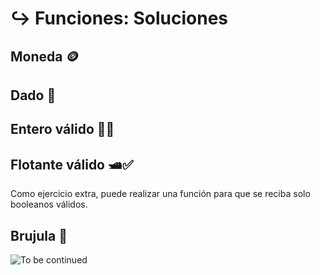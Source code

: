 # ↪ Funciones: Soluciones

## Moneda 🪙

<script src="https://gist.github.com/sivanahamer/770817d6c8d9ebf172188b13d440e173.js?file=moneda.py"></script>

## Dado 🎲

<script src="https://gist.github.com/sivanahamer/770817d6c8d9ebf172188b13d440e173.js?file=dice.py"></script>

## Entero válido 🔢✅

<script src="https://gist.github.com/sivanahamer/770817d6c8d9ebf172188b13d440e173.js?file=entero_valido.py"></script>

## Flotante válido 🛥️✅

<script src="https://gist.github.com/sivanahamer/770817d6c8d9ebf172188b13d440e173.js?file=dice.py"></script>

<div class="alert alert-primary" role="alert">
Como ejercicio extra, puede realizar una función para que se reciba solo booleanos válidos.
</div>

## Brujula 🧭

<script src="https://gist.github.com/sivanahamer/770817d6c8d9ebf172188b13d440e173.js?file=brujula.py"></script>

![To be continued](https://static.wikia.nocookie.net/memes-pedia/images/0/09/Be2293573dbee0f0532dc5ea1b3f63544c6e05be_hq.jpg/revision/latest/scale-to-width-down/480?cb=20200124101224&path-prefix=es)
